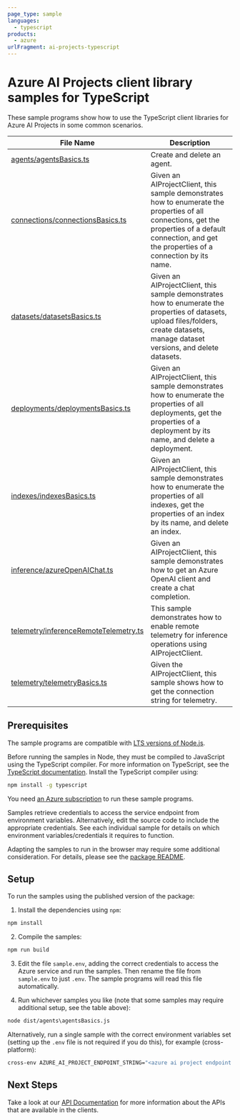 ```yaml
---
page_type: sample
languages:
  - typescript
products:
  - azure
urlFragment: ai-projects-typescript
---
```


# Azure AI Projects client library samples for TypeScript

These sample programs show how to use the TypeScript client libraries for Azure AI Projects in some common scenarios.

| **File Name**                                                               | **Description**                                                                                                                                                                                        |
| --------------------------------------------------------------------------- | ------------------------------------------------------------------------------------------------------------------------------------------------------------------------------------------------------ |
| [agents/agentsBasics.ts][agents_agentsbasics]                               | Create and delete an agent.                                                                                                                                                                            |
| [connections/connectionsBasics.ts][connections_connectionsbasics]           | Given an AIProjectClient, this sample demonstrates how to enumerate the properties of all connections, get the properties of a default connection, and get the properties of a connection by its name. |
| [datasets/datasetsBasics.ts][datasets_datasetsbasics]                       | Given an AIProjectClient, this sample demonstrates how to enumerate the properties of datasets, upload files/folders, create datasets, manage dataset versions, and delete datasets.                   |
| [deployments/deploymentsBasics.ts][deployments_deploymentsbasics]           | Given an AIProjectClient, this sample demonstrates how to enumerate the properties of all deployments, get the properties of a deployment by its name, and delete a deployment.                        |
| [indexes/indexesBasics.ts][indexes_indexesbasics]                           | Given an AIProjectClient, this sample demonstrates how to enumerate the properties of all indexes, get the properties of an index by its name, and delete an index.                                    |
| [inference/azureOpenAIChat.ts][inference_azureopenaichat]                   | Given an AIProjectClient, this sample demonstrates how to get an Azure OpenAI client and create a chat completion.                                                                                     |
| [telemetry/inferenceRemoteTelemetry.ts][telemetry_inferenceremotetelemetry] | This sample demonstrates how to enable remote telemetry for inference operations using AIProjectClient.                                                                                                |
| [telemetry/telemetryBasics.ts][telemetry_telemetrybasics]                   | Given the AIProjectClient, this sample shows how to get the connection string for telemetry.                                                                                                           |

## Prerequisites

The sample programs are compatible with [LTS versions of Node.js](https://github.com/nodejs/release#release-schedule).

Before running the samples in Node, they must be compiled to JavaScript using the TypeScript compiler. For more information on TypeScript, see the [TypeScript documentation][typescript]. Install the TypeScript compiler using:

```bash
npm install -g typescript
```

You need [an Azure subscription][freesub] to run these sample programs.

Samples retrieve credentials to access the service endpoint from environment variables. Alternatively, edit the source code to include the appropriate credentials. See each individual sample for details on which environment variables/credentials it requires to function.

Adapting the samples to run in the browser may require some additional consideration. For details, please see the [package README][package].

## Setup

To run the samples using the published version of the package:

1. Install the dependencies using `npm`:

```bash
npm install
```

2. Compile the samples:

```bash
npm run build
```

3. Edit the file `sample.env`, adding the correct credentials to access the Azure service and run the samples. Then rename the file from `sample.env` to just `.env`. The sample programs will read this file automatically.

4. Run whichever samples you like (note that some samples may require additional setup, see the table above):

```bash
node dist/agents\agentsBasics.js
```

Alternatively, run a single sample with the correct environment variables set (setting up the `.env` file is not required if you do this), for example (cross-platform):

```bash
cross-env AZURE_AI_PROJECT_ENDPOINT_STRING="<azure ai project endpoint string>" node dist/agents\agentsBasics.js
```

## Next Steps

Take a look at our [API Documentation][apiref] for more information about the APIs that are available in the clients.

[agents_agentsbasics]: https://github.com/Azure/azure-sdk-for-js/blob/main/sdk/ai/ai-projects/samples/v1/typescript/src/agents/agentsBasics.ts
[connections_connectionsbasics]: https://github.com/Azure/azure-sdk-for-js/blob/main/sdk/ai/ai-projects/samples/v1/typescript/src/connections/connectionsBasics.ts
[datasets_datasetsbasics]: https://github.com/Azure/azure-sdk-for-js/blob/main/sdk/ai/ai-projects/samples/v1/typescript/src/datasets/datasetsBasics.ts
[deployments_deploymentsbasics]: https://github.com/Azure/azure-sdk-for-js/blob/main/sdk/ai/ai-projects/samples/v1/typescript/src/deployments/deploymentsBasics.ts
[indexes_indexesbasics]: https://github.com/Azure/azure-sdk-for-js/blob/main/sdk/ai/ai-projects/samples/v1/typescript/src/indexes/indexesBasics.ts
[inference_azureopenaichat]: https://github.com/Azure/azure-sdk-for-js/blob/main/sdk/ai/ai-projects/samples/v1/typescript/src/inference/azureOpenAIChat.ts
[telemetry_inferenceremotetelemetry]: https://github.com/Azure/azure-sdk-for-js/blob/main/sdk/ai/ai-projects/samples/v1/typescript/src/telemetry/inferenceRemoteTelemetry.ts
[telemetry_telemetrybasics]: https://github.com/Azure/azure-sdk-for-js/blob/main/sdk/ai/ai-projects/samples/v1/typescript/src/telemetry/telemetryBasics.ts
[apiref]: https://learn.microsoft.com/javascript/api/@azure/ai-projects
[freesub]: https://azure.microsoft.com/free/
[package]: https://github.com/Azure/azure-sdk-for-js/tree/main/sdk/ai/ai-projects/README.md
[typescript]: https://www.typescriptlang.org/docs/home.html
